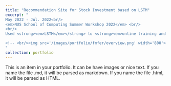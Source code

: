 ```yaml
---
title: "Recommendation Site for Stock Investment based on LSTM"
excerpt: "
May 2022 - Jul. 2022<br/>
<em>NUS School of Computing Summer Workshop 2022</em> <br/>
<br/>
Used <strong><em>LSTM</em></strong> to <strong><em>online training and predicting</em></strong> the price of each stock, utilized Vue framework to <strong><em>visualize in website</em></strong> and interacting with user, <strong><em>scored A</em></strong> in AI/ML for Workshop Financial Service Track.

<!-- <br/><img src='/images/portfolio/fmfer/overview.png' width='800'> -->
"
collection: portfolio
---
```


This is an item in your portfolio. It can be have images or nice text. If you name the file .md, it will be parsed as markdown. If you name the file .html, it will be parsed as HTML. 
